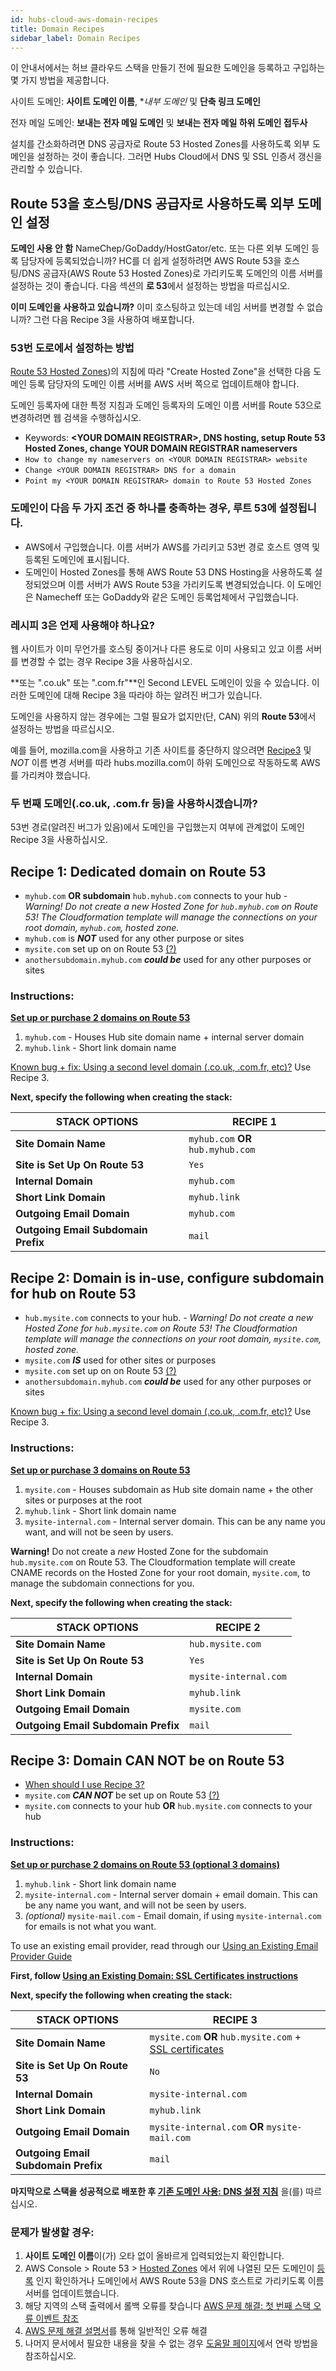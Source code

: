 ```yaml
---
id: hubs-cloud-aws-domain-recipes
title: Domain Recipes
sidebar_label: Domain Recipes
---
```

이 안내서에서는 허브 클라우드 스택을 만들기 전에 필요한 도메인을 등록하고 구입하는 몇 가지 방법을 제공합니다.

사이트 도메인: **사이트 도메인 이름**, **내부 도메인* 및 **단축 링크 도메인**

전자 메일 도메인: **보내는 전자 메일 도메인** 및 **보내는 전자 메일 하위 도메인 접두사**

설치를 간소화하려면 DNS 공급자로 Route 53 Hosted Zones를 사용하도록 외부 도메인을 설정하는 것이 좋습니다. 그러면 Hubs Cloud에서 DNS 및 SSL 인증서 갱신을 관리할 수 있습니다.

## Route 53을 호스팅/DNS 공급자로 사용하도록 외부 도메인 설정

**도메인 사용 안 함** NameChep/GoDaddy/HostGator/etc. 또는 다른 외부 도메인 등록 담당자에 등록되었습니까? HC를 더 쉽게 설정하려면 AWS Route 53을 호스팅/DNS 공급자(AWS Route 53 Hosted Zones)로 가리키도록 도메인의 이름 서버를 설정하는 것이 좋습니다. 다음 섹션의 **로 53**에서 설정하는 방법을 따르십시오.

**이미 도메인을 사용하고 있습니까?** 이미 호스팅하고 있는데 네임 서버를 변경할 수 없습니까? 그런 다음 Recipe 3을 사용하여 배포합니다.

### 53번 도로에서 설정하는 방법

[Route 53 Hosted Zones](https://console.aws.amazon.com/route53/home#hosted-zones:))의 지침에 따라 "Create Hosted Zone"을 선택한 다음 도메인 등록 담당자의 도메인 이름 서버를 AWS 서버 쪽으로 업데이트해야 합니다.

도메인 등록자에 대한 특정 지침과 도메인 등록자의 도메인 이름 서버를 Route 53으로 변경하려면 웹 검색을 수행하십시오.

- Keywords: **<YOUR DOMAIN REGISTRAR\>, DNS hosting, setup Route 53 Hosted Zones, change YOUR DOMAIN REGISTRAR nameservers**
- `How to change my nameservers on <YOUR DOMAIN REGISTRAR> website`
- `Change <YOUR DOMAIN REGISTRAR> DNS for a domain`
- `Point my <YOUR DOMAIN REGISTRAR> domain to Route 53 Hosted Zones`

### 도메인이 다음 두 가지 조건 중 하나를 충족하는 경우, 루트 53에 설정됩니다.

- AWS에서 구입했습니다. 이름 서버가 AWS를 가리키고 53번 경로 호스트 영역 및 등록된 도메인에 표시됩니다.
- 도메인이 Hosted Zones를 통해 AWS Route 53 DNS Hosting을 사용하도록 설정되었으며 이름 서버가 AWS Route 53을 가리키도록 변경되었습니다. 이 도메인은 Namecheff 또는 GoDaddy와 같은 도메인 등록업체에서 구입했습니다.

### 레시피 3은 언제 사용해야 하나요?

웹 사이트가 이미 무언가를 호스팅 중이거나 다른 용도로 이미 사용되고 있고 이름 서버를 변경할 수 없는 경우 Recipe 3을 사용하십시오.

**또는 ".co.uk" 또는 ".com.fr"**인 Second LEVEL 도메인이 있을 수 있습니다. 이러한 도메인에 대해 Recipe 3을 따라야 하는 알려진 버그가 있습니다.

도메인을 사용하지 않는 경우에는 그럴 필요가 없지만(단, CAN) 위의 **Route 53**에서 설정하는 방법을 따르십시오.

예를 들어, mozilla.com을 사용하고 기존 사이트를 중단하지 않으려면 [Recipe3](hubs-cloud-aws-domain-recipes-ko.md#recipe-3-domain-can-not-be-on-route-53) 및 _NOT_ 이름 변경 서버를 따라 hubs.mozilla.com이 하위 도메인으로 작동하도록 AWS를 가리켜야 했습니다.

### 두 번째 도메인(.co.uk, .com.fr 등)을 사용하시겠습니까?

53번 경로(알려진 버그가 있음)에서 도메인을 구입했는지 여부에 관계없이 도메인 Recipe 3을 사용하십시오.

## Recipe 1: Dedicated domain on Route 53

- `myhub.com` **OR subdomain** `hub.myhub.com` connects to your hub - _Warning! Do not create a new Hosted Zone for `hub.myhub.com` on Route 53! The Cloudformation template will manage the connections on your root domain, `myhub.com`, hosted zone._
- `myhub.com` is **_NOT_** used for any other purpose or sites
- `mysite.com` set up on on Route 53 [(?)](hubs-cloud-aws-domain-recipes-ko.md#setup-external-domains-to-use-route-53-as-the-hostingdns-provider)
- `anothersubdomain.myhub.com` **_could be_** used for any other purposes or sites

### Instructions:

**[Set up or purchase 2 domains on Route 53](hubs-cloud-aws-domain-recipes-ko.md#setup-external-domains-to-use-route-53-as-the-hostingdns-provider)**

1. `myhub.com` - Houses Hub site domain name + internal server domain
2. `myhub.link` - Short link domain name

[Known bug + fix: Using a second level domain (.co.uk, .com.fr, etc)?](,/hubs-cloud-aws-domain-recipes.md#using-a-second-level-domain-couk-comfr-etc) Use Recipe 3.

**Next, specify the following when creating the stack:**

| STACK OPTIONS                       | RECIPE 1                           |
| ----------------------------------- | ---------------------------------- |
| **Site Domain Name**                | `myhub.com` **OR** `hub.myhub.com` |
| **Site is Set Up On Route 53**      | `Yes`                              |
| **Internal Domain**                 | `myhub.com`                        |
| **Short Link Domain**               | `myhub.link`                       |
| **Outgoing Email Domain**           | `myhub.com`                        |
| **Outgoing Email Subdomain Prefix** | `mail`                             |

## Recipe 2: Domain is in-use, configure subdomain for hub on Route 53

- `hub.mysite.com` connects to your hub. - _Warning! Do not create a new Hosted Zone for `hub.mysite.com` on Route 53! The Cloudformation template will manage the connections on your root domain, `mysite.com`, hosted zone._
- `mysite.com` **_IS_** used for other sites or purposes
- `mysite.com` set up on on Route 53 [(?)](hubs-cloud-aws-domain-recipes-ko.md#setup-external-domains-to-use-route-53-as-the-hostingdns-provider)
- `anothersubdomain.myhub.com` **_could be_** used for any other purposes or sites

[Known bug + fix: Using a second level domain (.co.uk, .com.fr, etc)?](,/hubs-cloud-aws-domain-recipes.md#using-a-second-level-domain-couk-comfr-etc) Use Recipe 3.

### Instructions:

**[Set up or purchase 3 domains on Route 53](hubs-cloud-aws-domain-recipes-ko.md#setup-external-domains-to-use-route-53-as-the-hostingdns-provider)**

1. `mysite.com` - Houses subdomain as Hub site domain name + the other sites or purposes at the root
2. `myhub.link` - Short link domain name
3. `mysite-internal.com` - Internal server domain. This can be any name you want, and will not be seen by users.

**Warning!** Do not create a _new_ Hosted Zone for the subdomain `hub.mysite.com` on Route 53. The Cloudformation template will create CNAME records on the Hosted Zone for your root domain, `mysite.com`, to manage the subdomain connections for you.

**Next, specify the following when creating the stack:**

| STACK OPTIONS                       | RECIPE 2              |
| ----------------------------------- | --------------------- |
| **Site Domain Name**                | `hub.mysite.com`      |
| **Site is Set Up On Route 53**      | `Yes`                 |
| **Internal Domain**                 | `mysite-internal.com` |
| **Short Link Domain**               | `myhub.link`          |
| **Outgoing Email Domain**           | `mysite.com`          |
| **Outgoing Email Subdomain Prefix** | `mail`                |

## Recipe 3: Domain CAN NOT be on Route 53

- [When should I use Recipe 3?](hubs-cloud-aws-domain-recipes-ko.md#when-should-i-use-recipe-3)
- `mysite.com` **_CAN NOT_** be set up on Route 53 [(?)](hubs-cloud-aws-domain-recipes-ko.md#setup-external-domains-to-use-route-53-as-the-hostingdns-provider)
- `mysite.com` connects to your hub **OR** `hub.mysite.com` connects to your hub

### Instructions:

**[Set up or purchase 2 domains on Route 53 (optional 3 domains)](hubs-cloud-aws-domain-recipes-ko.md#setup-external-domains-to-use-route-53-as-the-hostingdns-provider)**

1. `myhub.link` - Short link domain name
2. `mysite-internal.com` - Internal server domain + email domain. This can be any name you want, and will not be seen by users.
3. _(optional)_ `mysite-mail.com` - Email domain, if using `mysite-internal.com` for emails is not what you want.

To use an existing email provider, read through our [Using an Existing Email Provider Guide](hubs-cloud-aws-existing-email-provider-ko.md)

**First, follow [Using an Existing Domain: SSL Certificates instructions](hubs-cloud-aws-existing-domain-ko.md)**

**Next, specify the following when creating the stack:**

| STACK OPTIONS                       | RECIPE 3                                                                                       |
| ----------------------------------- | ---------------------------------------------------------------------------------------------- |
| **Site Domain Name**                | `mysite.com` **OR** `hub.mysite.com` + [SSL certificates](hubs-cloud-aws-existing-domain-ko.md) |
| **Site is Set Up On Route 53**      | `No`                                                                                           |
| **Internal Domain**                 | `mysite-internal.com`                                                                          |
| **Short Link Domain**               | `myhub.link`                                                                                   |
| **Outgoing Email Domain**           | `mysite-internal.com` **OR** `mysite-mail.com`                                                 |
| **Outgoing Email Subdomain Prefix** | `mail`                                                                                         |

**마지막으로 스택을 성공적으로 배포한 후 [기존 도메인 사용: DNS 설정 지침](hubs-cloud-aws-existing-domain-ko.md)** 을(를) 따르십시오.

### 문제가 발생할 경우:

1. **사이트 도메인 이름**이(가) 오타 없이 올바르게 입력되었는지 확인합니다.
2. AWS Console > Route 53 > [Hosted Zones](https://console.aws.amazon.com/route53/home#hosted-zones:) 에서 위에 나열된 모든 도메인이 [등록](https://console.aws.amazon.com/route53/home#DomainListing:) 인지 확인하거나 도메인에서 AWS Route 53을 DNS 호스트로 가리키도록 이름 서버를 업데이트했습니다.
3. 해당 지역의 스택 출력에서 롤백 오류를 찾습니다 [AWS 문제 해결: 첫 번째 스택 오류 이벤트 참조](hubs-cloud-aws-troubleshooting-ko.md#my-aws-stack-says-rollback-complete-after-deploying-what-went-wrong)
4. [AWS 문제 해결 설명서](hubs-cloud-aws-troubleshooting-ko.md)를 통해 일반적인 오류 해결
5. 나머지 문서에서 필요한 내용을 찾을 수 없는 경우 [도움말 페이지](.help.html)에서 연락 방법을 참조하십시오.